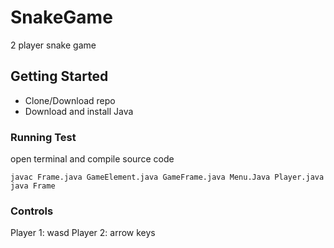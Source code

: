 # SnakeGame
2 player snake game
## Getting Started
* Clone/Download repo
* Download and install Java 

### Running Test
open terminal and compile source code
```
javac Frame.java GameElement.java GameFrame.java Menu.Java Player.java 
java Frame
```
### Controls
Player 1: wasd
Player 2: arrow keys 
